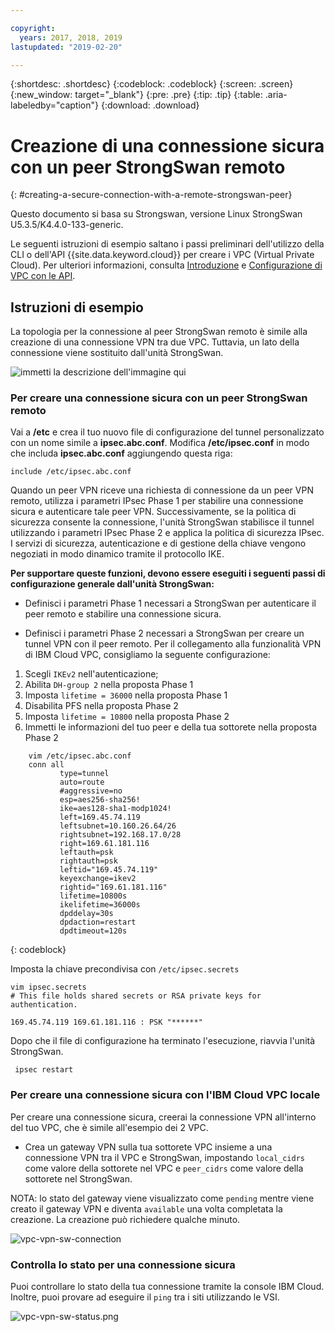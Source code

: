 ```yaml
---

copyright:
  years: 2017, 2018, 2019
lastupdated: "2019-02-20"

---
```


{:shortdesc: .shortdesc}
{:codeblock: .codeblock}
{:screen: .screen}
{:new_window: target="_blank"}
{:pre: .pre}
{:tip: .tip}
{:table: .aria-labeledby="caption"}
{:download: .download}


# Creazione di una connessione sicura con un peer StrongSwan remoto
{: #creating-a-secure-connection-with-a-remote-strongswan-peer}

Questo documento si basa su Strongswan, versione Linux StrongSwan U5.3.5/K4.4.0-133-generic.

Le seguenti istruzioni di esempio saltano i passi preliminari dell'utilizzo della CLI o dell'API {{site.data.keyword.cloud}} per creare i VPC (Virtual Private Cloud). Per ulteriori informazioni, consulta [Introduzione](https://{DomainName}/docs/infrastructure/vpc?topic=vpc-getting-started-with-ibm-cloud-virtual-private-cloud-infrastructure) e [Configurazione di VPC con le API](https://{DomainName}/docs/infrastructure/vpc?topic=vpc-creating-a-vpc-using-the-rest-apis).

## Istruzioni di esempio
La topologia per la connessione al peer StrongSwan remoto è simile alla creazione di una connessione VPN tra due VPC. Tuttavia, un lato della connessione viene sostituito dall'unità StrongSwan.

![immetti la descrizione dell'immagine qui](./images/vpc-vpn-sw-figure.png)

### Per creare una connessione sicura con un peer StrongSwan remoto

Vai a **/etc** e crea il tuo nuovo file di configurazione del tunnel personalizzato con un nome simile a **ipsec.abc.conf**. Modifica **/etc/ipsec.conf** in modo che includa **ipsec.abc.conf** aggiungendo questa riga:

    include /etc/ipsec.abc.conf

Quando un peer VPN riceve una richiesta di connessione da un peer VPN remoto, utilizza i parametri IPsec Phase 1 per stabilire una connessione sicura e autenticare tale peer VPN. Successivamente, se la politica di sicurezza consente la connessione, l'unità StrongSwan stabilisce il tunnel utilizzando i parametri IPsec Phase 2 e applica la politica di sicurezza IPsec. I servizi di sicurezza, autenticazione e di gestione della chiave vengono negoziati in modo dinamico tramite il protocollo IKE.

**Per supportare queste funzioni, devono essere eseguiti i seguenti passi di configurazione generale dall'unità StrongSwan:**

* Definisci i parametri Phase 1 necessari a StrongSwan per autenticare il peer remoto e stabilire una connessione sicura.

* Definisci i parametri Phase 2 necessari a StrongSwan per creare un tunnel VPN con il peer remoto.
Per il collegamento alla funzionalità VPN di IBM Cloud VPC, consigliamo la seguente configurazione:

1. Scegli `IKEv2` nell'autenticazione;
2. Abilita `DH-group 2` nella proposta Phase 1
3. Imposta `lifetime = 36000` nella proposta Phase 1
4. Disabilita PFS nella proposta Phase 2
5. Imposta `lifetime = 10800` nella proposta Phase 2
6. Immetti le informazioni del tuo peer e della tua sottorete nella proposta Phase 2

```
    vim /etc/ipsec.abc.conf
    conn all
           type=tunnel
           auto=route
           #aggressive=no
           esp=aes256-sha256!
           ike=aes128-sha1-modp1024!
           left=169.45.74.119
           leftsubnet=10.160.26.64/26
           rightsubnet=192.168.17.0/28
           right=169.61.181.116
           leftauth=psk
           rightauth=psk
           leftid="169.45.74.119"
           keyexchange=ikev2
           rightid="169.61.181.116"
           lifetime=10800s
           ikelifetime=36000s
           dpddelay=30s
           dpdaction=restart
           dpdtimeout=120s
```
{: codeblock}

Imposta la chiave precondivisa con `/etc/ipsec.secrets`

```
vim ipsec.secrets
# This file holds shared secrets or RSA private keys for authentication.

169.45.74.119 169.61.181.116 : PSK "******"

```

Dopo che il file di configurazione ha terminato l'esecuzione, riavvia l'unità StrongSwan.

```
 ipsec restart
```
### Per creare una connessione sicura con l'IBM Cloud VPC locale

 Per creare una connessione sicura, creerai la connessione VPN all'interno del tuo VPC, che è simile all'esempio dei 2 VPC.

* Crea un gateway VPN sulla tua sottorete VPC insieme a una connessione VPN tra il VPC e StrongSwan, impostando `local_cidrs` come valore della sottorete nel VPC e `peer_cidrs` come valore della sottorete nel StrongSwan.

NOTA: lo stato del gateway viene visualizzato come `pending` mentre viene creato il gateway VPN e diventa `available` una volta completata la creazione. La creazione può richiedere qualche minuto.

![vpc-vpn-sw-connection](./images/vpc-vpn-sw-connection.png)

### Controlla lo stato per una connessione sicura

Puoi controllare lo stato della tua connessione tramite la console IBM Cloud. Inoltre, puoi provare ad eseguire il `ping` tra i siti utilizzando le VSI.

![vpc-vpn-sw-status.png](./images/vpc-vpn-sw-status.png)
